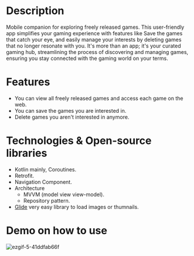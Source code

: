 # Description 
Mobile companion for exploring freely released games. This user-friendly app simplifies your gaming experience with features like Save the games that catch your eye, and easily manage your interests by deleting games that no longer resonate with you. It's more than an app; it's your curated gaming hub, streamlining the process of discovering and managing games, ensuring you stay connected with the gaming world on your terms.

# Features
* You can view all freely released games and access each game on the web.
* You can save the games you are interested in.
* Delete games you aren't interested in anymore.

# Technologies & Open-source libraries
* Kotlin mainly, Coroutines.
* Retrofit.
* Navigation Component.
* Architecture
  - MVVM (model view view-model).
  - Repository pattern.
* [Glide](https://github.com/bumptech/glide) very easy library to load images or thumnails.

# Demo on how to use
![ezgif-5-41ddfab66f](https://github.com/AbdallahHassanN/My-Free-Games/assets/81488210/3f31e2ec-e478-464e-b4e8-9c4cc3db878f)

